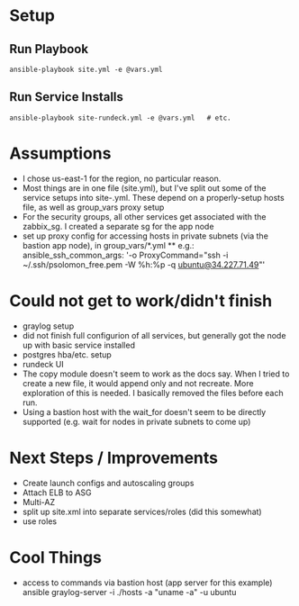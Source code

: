 # Setup

## Run Playbook

```
ansible-playbook site.yml -e @vars.yml
```

## Run Service Installs

```
ansible-playbook site-rundeck.yml -e @vars.yml   # etc.
```

# Assumptions

* I chose us-east-1 for the region, no particular reason.
* Most things are in one file (site.yml), but I've split out some of the service setups into site-<SERVICE>.yml.  These depend on a properly-setup hosts file, as well as group_vars proxy setup
* For the security groups, all other services get associated with the zabbix_sg.  I created a separate sg for the app node
* set up proxy config for accessing hosts in private subnets (via the bastion app node), in group\_vars/*.yml
** e.g.:  ansible_ssh_common_args: '-o ProxyCommand="ssh -i ~/.ssh/psolomon_free.pem -W %h:%p -q ubuntu@34.227.71.49"'

# Could not get to work/didn't finish

* graylog setup
* did not finish full configurion of all services, but generally got the node up with basic service installed
* postgres hba/etc. setup
* rundeck UI
* The copy module doesn't seem to work as the docs say.   When I tried to create a new file, it would append only and not recreate.  More exploration of this is needed.  I basically removed the files before each run.
* Using a bastion host with the wait_for doesn't seem to be directly supported (e.g. wait for nodes in private subnets to come up)

# Next Steps / Improvements

* Create launch configs and autoscaling groups
* Attach ELB to ASG
* Multi-AZ
* split up site.xml into separate services/roles (did this somewhat)
* use roles

# Cool Things

* access to commands via bastion host (app server for this example) ansible graylog-server -i ./hosts -a "uname -a" -u ubuntu

